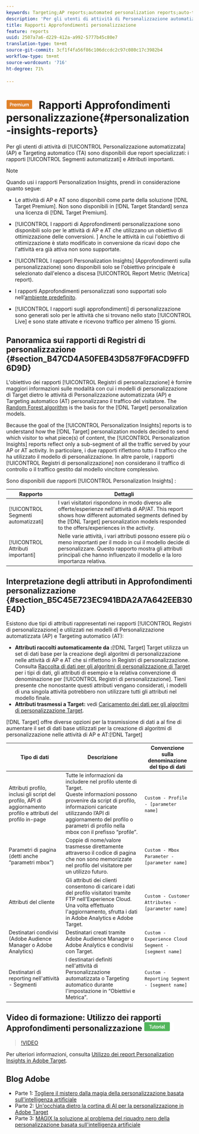 ```yaml
---
keywords: Targeting;AP reports;automated personalization reports;auto-target;auto target;auto target report;auto-target report;personalization;insights;automated segments;faq;frequently asked questions;important attributes
description: 'Per gli utenti di attività di Personalizzazione automatizzata (AP) e Targeting automatico (AT) sono disponibili due rapporti specializzati: Segmenti automatizzati e Attributi importanti.'
title: Rapporti Approfondimenti personalizzazione
feature: reports
uuid: 2507a7a6-d229-412a-a992-5777b45c80e7
translation-type: tm+mt
source-git-commit: 3cf1f4fa56f86c106dccdc2c97c080c17c3982b4
workflow-type: tm+mt
source-wordcount: '716'
ht-degree: 71%

---
```



# ![PREMIUM](/help/assets/premium.png) Rapporti Approfondimenti personalizzazione{#personalization-insights-reports}

Per gli utenti di attività di [!UICONTROL Personalizzazione automatizzata] (AP) e Targeting automatico (TA) sono disponibili due report specializzati: i rapporti [!UICONTROL Segmenti automatizzati] e Attributi importanti.

>[!NOTE]
>
>Quando usi i rapporti Personalization Insights, prendi in considerazione quanto segue:
>
>* Le attività di AP e AT sono disponibili come parte della soluzione [!DNL Target Premium]. Non sono disponibili in [!DNL Target Standard] senza una licenza di [!DNL Target Premium].
   >
   >
* [!UICONTROL I rapporti di Approfondimenti personalizzazione sono disponibili solo per le attività di AP e AT che utilizzano un obiettivo di ottimizzazione delle conversioni. ] Anche le attività in cui l&#39;obiettivo di ottimizzazione è stato modificato in conversione da ricavi dopo che l&#39;attività era già attiva non sono supportate.
   >
   >
* [!UICONTROL I rapporti Personalization Insights] (Approfondimenti sulla personalizzazione) sono disponibili solo se l&#39;obiettivo  principale è selezionato dall&#39;elenco a discesa [!UICONTROL Report Metric (Metrica] report).
   >
   >
* I rapporti Approfondimenti personalizzati sono supportati solo nell’[ambiente predefinito](../../administrating-target/hosts.md).
   >
   >
* [!UICONTROL I rapporti sugli approfondimenti] di personalizzazione sono generati solo per le attività che si trovano nello stato [!UICONTROL Live] e sono state attivate e ricevono traffico per almeno 15 giorni.


## Panoramica sui rapporti di Registri di personalizzazione {#section_B47CD4A50FEB43D587F9FACD9FFD6D9D}

L&#39;obiettivo dei rapporti [!UICONTROL Registri di personalizzazione] è fornire maggiori informazioni sulle modalità con cui i modelli di personalizzazione di Target dietro le attività di Personalizzazione automatizzata (AP) e Targeting automatico (AT) personalizzano il traffico del visitatore.  The [Random Forest algorithm](/help/c-activities/t-automated-personalization/algo-random-forest.md) is the basis for the [!DNL Target] personalization models.

Because the goal of the [!UICONTROL Personalization Insights] reports is to understand how the [!DNL Target] personalization models decided to send which visitor to what piece(s) of content, the [!UICONTROL Personalization Insights] reports reflect only a sub-segment of all the traffic served by your AP or AT activity. In particolare, i due rapporti riflettono tutto il traffico che ha utilizzato il modello di personalizzazione. In altre parole, i rapporti [!UICONTROL Registri di personalizzazione] non considerano il traffico di controllo o il traffico gestito dal modello vincitore complessivo.

Sono disponibili due rapporti [!UICONTROL Personalization Insights] :

| Rapporto | Dettagli |
|--- |--- |
| [!UICONTROL Segmenti automatizzati] | I vari visitatori rispondono in modo diverso alle offerte/esperienze nell&#39;attività di AP/AT. This report shows how different automated segments defined by the [!DNL Target] personalization models responded to the offers/experiences in the activity. |
| [!UICONTROL Attributi importanti] | Nelle varie attività, i vari attributi possono essere più o meno importanti per il modo in cui il modello decide di personalizzare. Questo rapporto mostra gli attributi principali che hanno influenzato il modello e la loro importanza relativa. |

## Interpretazione degli attributi in Approfondimenti personalizzazione {#section_B5C45E723EC941BDA2A7A642EEB30E4D}

Esistono due tipi di attributi rappresentati nei rapporti [!UICONTROL Registri di personalizzazione] e utilizzati nei modelli di Personalizzazione automatizzata (AP) e Targeting automatico (AT):

* **Attributi raccolti automaticamente da :**[!DNL Target] Target utilizza un set di dati base per la creazione degli algoritmi di personalizzazione nelle attività di AP e AT che si riflettono in Registri di personalizzazione. Consulta [Raccolta di dati per gli algoritmi di personalizzazione di Target](../../c-activities/t-automated-personalization/ap-data.md#reference_255BD3DE7AD04DC9B766E0BC78961058) per i tipi di dati, gli attributi di esempio e la relativa convenzione di denominazione per [!UICONTROL Registri di personalizzazione]. Tieni presente che nonostante questi attributi vengano considerati, i modelli di una singola attività potrebbero non utilizzare tutti gli attributi nel modello finale.
* **Attributi trasmessi a Target:** vedi [Caricamento dei dati per gli algoritmi di personalizzazione Target](../../c-activities/t-automated-personalization/uploading-data-for-the-target-personalization-algorithms.md#concept_85EA505B37E54514A1C8AB91553FEED6).

[!DNL Target] offre diverse opzioni per la trasmissione di dati a al fine di aumentare il set di dati base utilizzati per la creazione di algoritmi di personalizzazione nelle attività di AP e AT:[!DNL Target]

| Tipo di dati | Descrizione | Convenzione sulla denominazione del tipo di dati |
|--- |--- |--- |
| Attributi profilo, inclusi gli script del profilo, API di aggiornamento profilo e attributi del profilo in-page | Tutte le informazioni da includere nel profilo utente di Target.<br>Queste informazioni possono provenire da script di profilo, informazioni caricate utilizzando l’API di aggiornamento del profilo o parametri di profilo nella mbox con il prefisso “profile”. | `Custom - Profile - [parameter name]` |
| Parametri di pagina (detti anche “parametri mbox”) | Coppie di nome/valore trasmesse direttamente attraverso il codice di pagina che non sono memorizzate nel profilo del visitatore per un utilizzo futuro. | `Custom - Mbox Parameter - [parameter name]` |
| Attributi del cliente | Gli attributi dei clienti consentono di caricare i dati del profilo visitatori tramite FTP nell&#39;Experience Cloud. Una volta effettuato l&#39;aggiornamento, sfrutta i dati in Adobe Analytics e Adobe Target. | `Custom - Customer Attributes - [parameter name]` |
| Destinatari condivisi (Adobe Audience Manager o Adobe Analytics) | Destinatari creati tramite Adobe Audience Manager o Adobe Analytics e condivisi con Target. | `Custom - Experience Cloud Segment - [segment name]` |
| Destinatari di reporting nell&#39;attività - Segmenti | I destinatari definiti nell&#39;attività di Personalizzazione automatizzata o Targeting automatico durante l&#39;impostazione in “Obiettivi e Metrica”. | `Custom - Reporting Segment - [segment name]` |

## Video di formazione: Utilizzo dei rapporti Approfondimenti personalizzazione ![Badge di esercitazione](/help/assets/tutorial.png)

>[!VIDEO](https://video.tv.adobe.com/v/25601/)

Per ulteriori informazioni, consulta [Utilizzo dei report Personalization Insights in  Adobe Target](https://helpx.adobe.com/target/kt/using/personalization-insights-report-feature-video-use.html).

## Blog  Adobe

* Parte 1: [Togliere il mistero dalla magia della personalizzazione basata sull&#39;intelligenza artificiale](https://theblog.adobe.com/taking-mystery-magic-ai-driven-personalization-part-1/)
* Parte 2: [Un&#39;occhiata dietro la cortina di AI per la personalizzazione in  Adobe Target](https://theblog.adobe.com/a-peek-behind-the-curtain-of-ai-for-personalization-in-adobe-target/)
* Parte 3: [MAGIX la soluzione al problema del riquadro nero della personalizzazione basata sull&#39;intelligenza artificiale](https://theblog.adobe.com/magix-the-solution-to-the-black-box-issue-of-ai-driven-personalization/)
